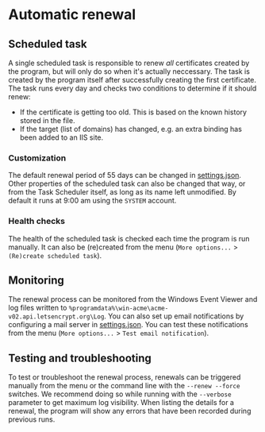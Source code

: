 ﻿---
sidebar: manual
---

# Automatic renewal

## Scheduled task
A single scheduled task is responsible to renew *all* certificates created by the program, 
but will only do so when it's actually neccessary. The task is created by the program itself 
after successfully creating the first certificate. The task runs every day and checks two 
conditions to determine if it should renew:
- If the certificate is getting too old. This is based on the known history stored in the file.
- If the target (list of domains) has changed, e.g. an extra binding has been added to an IIS site.

### Customization
The default renewal period of 55 days can be changed in [settings.json](/win-acme/reference/settings).
Other properties of the scheduled task can also be changed that way, or from the Task Scheduler itself,
as long as its name left unmodified. By default it runs at 9:00 am using the `SYSTEM` account.

### Health checks
The health of the scheduled task is checked each time the program is run manually. It can also 
be (re)created from the menu (`More options...` > `(Re)create scheduled task`).

## Monitoring
The renewal process can be monitored from the Windows Event Viewer and log files 
written to `%programdata%\win-acme\acme-v02.api.letsencrypt.org\Log`. You can also set up email notifications 
by configuring a mail server in [settings.json](/win-acme/reference/settings). 
You can test these notifications from the menu (`More options...` > `Test email notification`).

## Testing and troubleshooting
To test or troubleshoot the renewal process, renewals can be triggered manually from the menu or the 
command line with the `--renew --force` switches. We recommend doing so while running with the 
`--verbose` parameter to get maximum log visibility. When listing the details for a renewal, the 
program will show any errors that have been recorded during previous runs.
